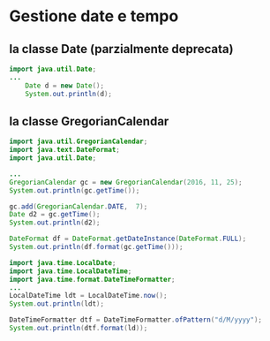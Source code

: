 # Gestione date e tempo

## la classe Date (parzialmente deprecata)

```java
import java.util.Date;
...
	Date d = new Date();
	System.out.println(d);
```

## la classe GregorianCalendar

```java
import java.util.GregorianCalendar;
import java.text.DateFormat;
import java.util.Date;

...
GregorianCalendar gc = new GregorianCalendar(2016, 11, 25);
System.out.println(gc.getTime());

gc.add(GregorianCalendar.DATE,  7);
Date d2 = gc.getTime();
System.out.println(d2);

DateFormat df = DateFormat.getDateInstance(DateFormat.FULL);
System.out.println(df.format(gc.getTime()));
```


```java
import java.time.LocalDate;
import java.time.LocalDateTime;
import java.time.format.DateTimeFormatter;
...
LocalDateTime ldt = LocalDateTime.now();
System.out.println(ldt);

DateTimeFormatter dtf = DateTimeFormatter.ofPattern("d/M/yyyy");
System.out.println(dtf.format(ld));
		
```
